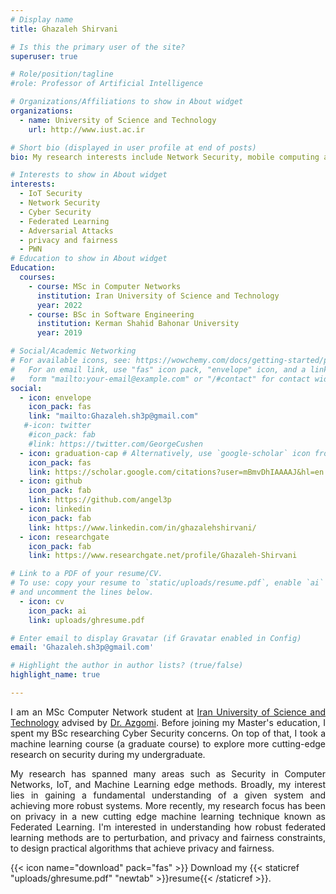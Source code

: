 ```yaml
---
# Display name
title: Ghazaleh Shirvani

# Is this the primary user of the site?
superuser: true

# Role/position/tagline
#role: Professor of Artificial Intelligence

# Organizations/Affiliations to show in About widget
organizations:
  - name: University of Science and Technology
    url: http://www.iust.ac.ir

# Short bio (displayed in user profile at end of posts)
bio: My research interests include Network Security, mobile computing and programmable matter.

# Interests to show in About widget
interests:
  - IoT Security
  - Network Security
  - Cyber Security
  - Federated Learning
  - Adversarial Attacks
  - privacy and fairness
  - PWN
# Education to show in About widget
Education:
  courses:
    - course: MSc in Computer Networks
      institution: Iran University of Science and Technology
      year: 2022
    - course: BSc in Software Engineering
      institution: Kerman Shahid Bahonar University
      year: 2019

# Social/Academic Networking
# For available icons, see: https://wowchemy.com/docs/getting-started/page-builder/#icons
#   For an email link, use "fas" icon pack, "envelope" icon, and a link in the
#   form "mailto:your-email@example.com" or "/#contact" for contact widget.
social:
  - icon: envelope
    icon_pack: fas
    link: "mailto:Ghazaleh.sh3p@gmail.com"
   #-icon: twitter
    #icon_pack: fab
    #link: https://twitter.com/GeorgeCushen
  - icon: graduation-cap # Alternatively, use `google-scholar` icon from `ai` icon pack
    icon_pack: fas
    link: https://scholar.google.com/citations?user=mBmvDhIAAAAJ&hl=en
  - icon: github
    icon_pack: fab
    link: https://github.com/angel3p
  - icon: linkedin
    icon_pack: fab
    link: https://www.linkedin.com/in/ghazalehshirvani/
  - icon: researchgate
    icon_pack: fab
    link: https://www.researchgate.net/profile/Ghazaleh-Shirvani

# Link to a PDF of your resume/CV.
# To use: copy your resume to `static/uploads/resume.pdf`, enable `ai` icons in `params.toml`,
# and uncomment the lines below.
  - icon: cv
    icon_pack: ai
    link: uploads/ghresume.pdf

# Enter email to display Gravatar (if Gravatar enabled in Config)
email: 'Ghazaleh.sh3p@gmail.com'

# Highlight the author in author lists? (true/false)
highlight_name: true

---
```


<p style="text-align:justify">I am an MSc Computer Network student at <a href="http://www.iust.ac.ir" title="IUST">Iran University of Science and Technology</a> advised by <a href="https://scholar.google.com/citations?hl=en&user=OcWAFjcAAAAJ&view_op=list_works&sortby=pubdate" title="Azgomi">Dr. Azgomi</a>.
 Before joining my Master's education, I spent my BSc researching Cyber Security concerns. On top of that, I took a machine learning course (a graduate course) to explore more cutting-edge research on security during my undergraduate.
</p>
<p style="text-align:justify"> My research has spanned many areas such as Security in Computer Networks, IoT, and Machine Learning edge methods. Broadly, my interest lies in gaining a fundamental understanding of a given system and achieving more robust systems. More recently, my research focus has been on privacy in a new cutting edge machine learning technique known as Federated Learning. I'm interested in understanding how robust federated learning methods are to perturbation, and privacy and fairness constraints, to design practical algorithms that achieve privacy and fairness.
</p>
{{< icon name="download" pack="fas" >}} Download my {{< staticref "uploads/ghresume.pdf" "newtab" >}}resume{{< /staticref >}}.
